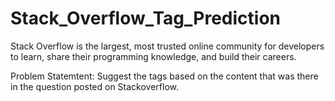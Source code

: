 # Stack_Overflow_Tag_Prediction

Stack Overflow is the largest, most trusted online community for developers to learn, share their programming knowledge, and build their careers.

Problem Statemtent:
        Suggest the tags based on the content that was there in the question posted on Stackoverflow.
